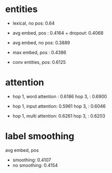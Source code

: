 # entities

* lexical, no pos: 0.64
* avg embed, pos : 0.4164
        + dropout: 0.4068
* avg embed, no pos: 0.3889

* max embed, pos : 0.4386

* conv entities, pos: 0.6125

# attention

* hop 1, word attention : 0.6186
  hop 3,                : 0.6900

* hop 1, input attention: 0.5961
  hop 3,                : 0.6046

* hop 1, multi attention: 0.6261
  hop 3,                : 0.6203

# label smoothing

  avg embed, pos
* smoothing: 0.4107
* no smoothing: 0.4154
